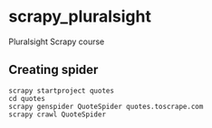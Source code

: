 # scrapy_pluralsight
Pluralsight Scrapy course

## Creating spider

```
scrapy startproject quotes
cd quotes
scrapy genspider QuoteSpider quotes.toscrape.com
scrapy crawl QuoteSpider
```
